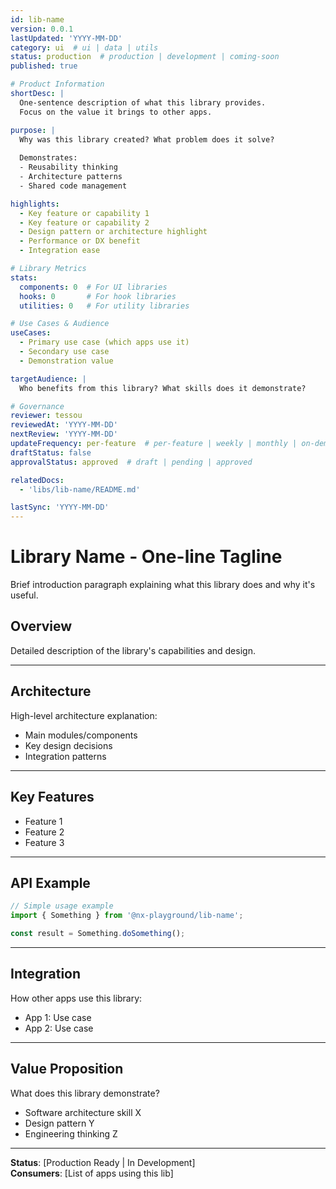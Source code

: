 ```yaml
---
id: lib-name
version: 0.0.1
lastUpdated: 'YYYY-MM-DD'
category: ui  # ui | data | utils
status: production  # production | development | coming-soon
published: true

# Product Information
shortDesc: |
  One-sentence description of what this library provides.
  Focus on the value it brings to other apps.

purpose: |
  Why was this library created? What problem does it solve?
  
  Demonstrates:
  - Reusability thinking
  - Architecture patterns
  - Shared code management

highlights:
  - Key feature or capability 1
  - Key feature or capability 2
  - Design pattern or architecture highlight
  - Performance or DX benefit
  - Integration ease

# Library Metrics
stats:
  components: 0  # For UI libraries
  hooks: 0       # For hook libraries
  utilities: 0   # For utility libraries

# Use Cases & Audience
useCases:
  - Primary use case (which apps use it)
  - Secondary use case
  - Demonstration value

targetAudience: |
  Who benefits from this library? What skills does it demonstrate?

# Governance
reviewer: tessou
reviewedAt: 'YYYY-MM-DD'
nextReview: 'YYYY-MM-DD'
updateFrequency: per-feature  # per-feature | weekly | monthly | on-demand
draftStatus: false
approvalStatus: approved  # draft | pending | approved

relatedDocs:
  - 'libs/lib-name/README.md'

lastSync: 'YYYY-MM-DD'
---
```


# Library Name - One-line Tagline

Brief introduction paragraph explaining what this library does and why it's useful.

## Overview

Detailed description of the library's capabilities and design.

---

## Architecture

High-level architecture explanation:
- Main modules/components
- Key design decisions
- Integration patterns

---

## Key Features

- Feature 1
- Feature 2
- Feature 3

---

## API Example

```typescript
// Simple usage example
import { Something } from '@nx-playground/lib-name';

const result = Something.doSomething();
```

---

## Integration

How other apps use this library:
- App 1: Use case
- App 2: Use case

---

## Value Proposition

What does this library demonstrate?
- Software architecture skill X
- Design pattern Y
- Engineering thinking Z

---

**Status**: [Production Ready | In Development]  
**Consumers**: [List of apps using this lib]

